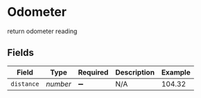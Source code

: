 # Odometer

return odometer reading


## Fields

| Field              | Type               | Required           | Description        | Example            |
| ------------------ | ------------------ | ------------------ | ------------------ | ------------------ |
| `distance`         | *number*           | :heavy_minus_sign: | N/A                | 104.32             |